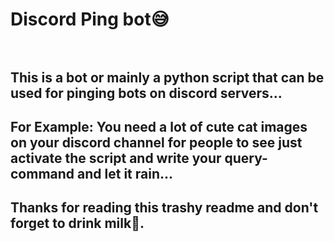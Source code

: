# <b>Discord Ping bot😅</b><br><br>

## This is a bot or mainly a python script that can be used for pinging bots on discord servers...

## For Example: You need a lot of cute cat images on your discord channel for people to see just activate the script and write your query-command and let it rain...

## Thanks for reading this trashy readme and <b>don't forget to drink milk🥛.</b>
